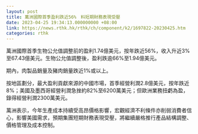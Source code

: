 ```yaml
---
layout: post
title: 萬洲國際首季盈利跌近56%　料短期財務表現受壓
date: 2023-04-25 19:34:13.000000000 +08:00
link: https://news.rthk.hk/rthk/ch/component/k2/1697822-20230425.htm
categories: rthk
---
```


萬洲國際首季生物公允值調整前的盈利1.74億美元，按年跌近56%，收入升近3%至67.43億美元。生物公允值調整後，盈利跌逾66%至1.94億美元。

期內，肉製品銷量及豬肉銷量跌近1%或以上。

按地區劃分，最大盈利貢獻來源的中國市場，首季經營利潤2.8億美元，按年跌近8%；美國及墨西哥經營利潤急挫約82%至6200萬美元；但歐洲業務扭虧為盈，錄得經營利潤2300萬美元。

萬洲表示，今年生產成本持續受高昂價格影響，宏觀經濟不利條件亦削弱消費者信心，影響美國需求，預期集團短期財務表現受壓，將繼續嚴格推行產品結構調整、價格管理及成本控制。
